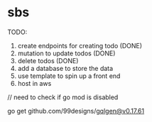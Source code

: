 # sbs

TODO: 
1. create endpoints for creating todo (DONE)
2. mutation to update todos (DONE)
3. delete todos (DONE)
4. add a database to store the data
5. use template to spin up a front end 
6. host in aws




// need to check if go mod is disabled

go get github.com/99designs/gqlgen@v0.17.61
